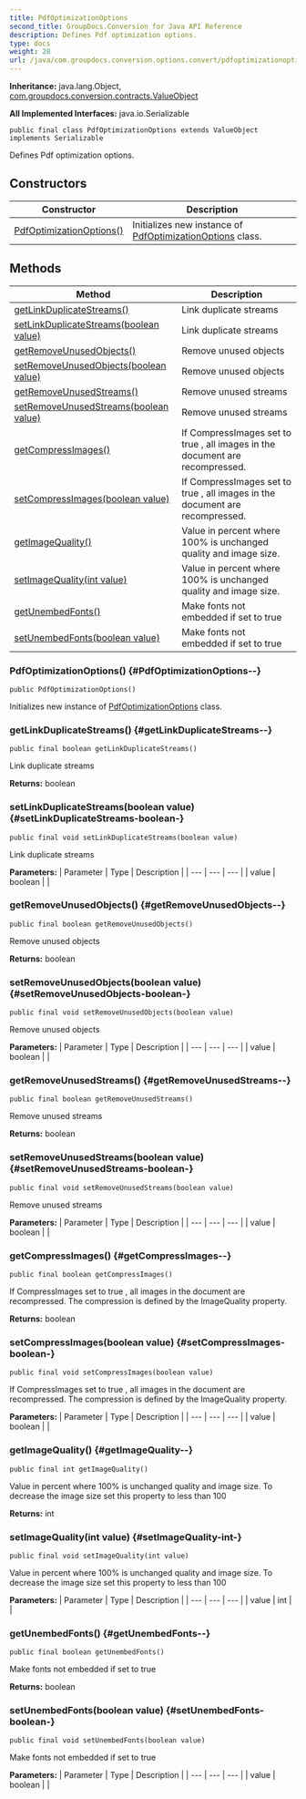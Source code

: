 ```yaml
---
title: PdfOptimizationOptions
second_title: GroupDocs.Conversion for Java API Reference
description: Defines Pdf optimization options.
type: docs
weight: 28
url: /java/com.groupdocs.conversion.options.convert/pdfoptimizationoptions/
---
```

**Inheritance:**
java.lang.Object, [com.groupdocs.conversion.contracts.ValueObject](../../com.groupdocs.conversion.contracts/valueobject)

**All Implemented Interfaces:**
java.io.Serializable
```
public final class PdfOptimizationOptions extends ValueObject implements Serializable
```

Defines Pdf optimization options.
## Constructors

| Constructor | Description |
| --- | --- |
| [PdfOptimizationOptions()](#PdfOptimizationOptions--) | Initializes new instance of [PdfOptimizationOptions](../../com.groupdocs.conversion.options.convert/pdfoptimizationoptions) class. |
## Methods

| Method | Description |
| --- | --- |
| [getLinkDuplicateStreams()](#getLinkDuplicateStreams--) | Link duplicate streams |
| [setLinkDuplicateStreams(boolean value)](#setLinkDuplicateStreams-boolean-) | Link duplicate streams |
| [getRemoveUnusedObjects()](#getRemoveUnusedObjects--) | Remove unused objects |
| [setRemoveUnusedObjects(boolean value)](#setRemoveUnusedObjects-boolean-) | Remove unused objects |
| [getRemoveUnusedStreams()](#getRemoveUnusedStreams--) | Remove unused streams |
| [setRemoveUnusedStreams(boolean value)](#setRemoveUnusedStreams-boolean-) | Remove unused streams |
| [getCompressImages()](#getCompressImages--) | If CompressImages set to  true , all images in the document are recompressed. |
| [setCompressImages(boolean value)](#setCompressImages-boolean-) | If CompressImages set to  true , all images in the document are recompressed. |
| [getImageQuality()](#getImageQuality--) | Value in percent where 100% is unchanged quality and image size. |
| [setImageQuality(int value)](#setImageQuality-int-) | Value in percent where 100% is unchanged quality and image size. |
| [getUnembedFonts()](#getUnembedFonts--) | Make fonts not embedded if set to true |
| [setUnembedFonts(boolean value)](#setUnembedFonts-boolean-) | Make fonts not embedded if set to true |
### PdfOptimizationOptions() {#PdfOptimizationOptions--}
```
public PdfOptimizationOptions()
```


Initializes new instance of [PdfOptimizationOptions](../../com.groupdocs.conversion.options.convert/pdfoptimizationoptions) class.

### getLinkDuplicateStreams() {#getLinkDuplicateStreams--}
```
public final boolean getLinkDuplicateStreams()
```


Link duplicate streams

**Returns:**
boolean
### setLinkDuplicateStreams(boolean value) {#setLinkDuplicateStreams-boolean-}
```
public final void setLinkDuplicateStreams(boolean value)
```


Link duplicate streams

**Parameters:**
| Parameter | Type | Description |
| --- | --- | --- |
| value | boolean |  |

### getRemoveUnusedObjects() {#getRemoveUnusedObjects--}
```
public final boolean getRemoveUnusedObjects()
```


Remove unused objects

**Returns:**
boolean
### setRemoveUnusedObjects(boolean value) {#setRemoveUnusedObjects-boolean-}
```
public final void setRemoveUnusedObjects(boolean value)
```


Remove unused objects

**Parameters:**
| Parameter | Type | Description |
| --- | --- | --- |
| value | boolean |  |

### getRemoveUnusedStreams() {#getRemoveUnusedStreams--}
```
public final boolean getRemoveUnusedStreams()
```


Remove unused streams

**Returns:**
boolean
### setRemoveUnusedStreams(boolean value) {#setRemoveUnusedStreams-boolean-}
```
public final void setRemoveUnusedStreams(boolean value)
```


Remove unused streams

**Parameters:**
| Parameter | Type | Description |
| --- | --- | --- |
| value | boolean |  |

### getCompressImages() {#getCompressImages--}
```
public final boolean getCompressImages()
```


If CompressImages set to  true , all images in the document are recompressed. The compression is defined by the ImageQuality property.

**Returns:**
boolean
### setCompressImages(boolean value) {#setCompressImages-boolean-}
```
public final void setCompressImages(boolean value)
```


If CompressImages set to  true , all images in the document are recompressed. The compression is defined by the ImageQuality property.

**Parameters:**
| Parameter | Type | Description |
| --- | --- | --- |
| value | boolean |  |

### getImageQuality() {#getImageQuality--}
```
public final int getImageQuality()
```


Value in percent where 100% is unchanged quality and image size. To decrease the image size set this property to less than 100

**Returns:**
int
### setImageQuality(int value) {#setImageQuality-int-}
```
public final void setImageQuality(int value)
```


Value in percent where 100% is unchanged quality and image size. To decrease the image size set this property to less than 100

**Parameters:**
| Parameter | Type | Description |
| --- | --- | --- |
| value | int |  |

### getUnembedFonts() {#getUnembedFonts--}
```
public final boolean getUnembedFonts()
```


Make fonts not embedded if set to true

**Returns:**
boolean
### setUnembedFonts(boolean value) {#setUnembedFonts-boolean-}
```
public final void setUnembedFonts(boolean value)
```


Make fonts not embedded if set to true

**Parameters:**
| Parameter | Type | Description |
| --- | --- | --- |
| value | boolean |  |

